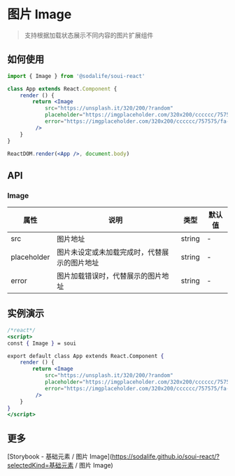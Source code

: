 # 图片 Image
> 支持根据加载状态展示不同内容的图片扩展组件


## 如何使用
```jsx
import { Image } from '@sodalife/soui-react'

class App extends React.Component {
	render () {
		return <Image 
			src="https://unsplash.it/320/200/?random"
			placeholder="https://imgplaceholder.com/320x200/cccccc/757575/ion-android-more-horizontal"
			error="https://imgplaceholder.com/320x200/cccccc/757575/fa-bug"
		 />
	}
}

ReactDOM.render(<App />, document.body)
```


## API
### Image
|    属性     |                     说明                     |  类型  | 默认值 |
| ----------- | -------------------------------------------- | ------ | ------ |
| src         | 图片地址                                     | string | -      |
| placeholder | 图片未设定或未加载完成时，代替展示的图片地址 | string | -      |
| error       | 图片加载错误时，代替展示的图片地址           | string | -      |

## 实例演示
```jsx
/*react*/
<script>
const { Image } = soui

export default class App extends React.Component {
	render () {
		return <Image 
			src="https://unsplash.it/320/200/?random"
			placeholder="https://imgplaceholder.com/320x200/cccccc/757575/ion-android-more-horizontal"
			error="https://imgplaceholder.com/320x200/cccccc/757575/fa-bug"
		 />
	}
}
</script>
```


## 更多
[Storybook - 基础元素 / 图片 Image](https://sodalife.github.io/soui-react/?selectedKind=基础元素 / 图片 Image)
